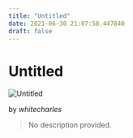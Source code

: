 ```yaml
---
title: "Untitled"
date: 2021-06-30 21:07:58.447840
draft: false
---
```


# Untitled

![Untitled](../images/261930ed-da11-11eb-9330-60f262b60b65.png)

by *whitecharles*



> No description provided.